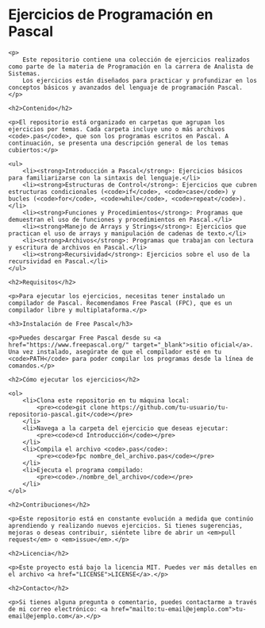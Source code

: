 <!DOCTYPE html>
<html lang="es">
<head>
    <meta charset="UTF-8">
    <meta name="viewport" content="width=device-width, initial-scale=1.0">
    <title>Ejercicios de Programación en Pascal</title>
</head>
<body>
    <h1>Ejercicios de Programación en Pascal</h1>

    <p>
        Este repositorio contiene una colección de ejercicios realizados como parte de la materia de Programación en la carrera de Analista de Sistemas. 
        Los ejercicios están diseñados para practicar y profundizar en los conceptos básicos y avanzados del lenguaje de programación Pascal.
    </p>

    <h2>Contenido</h2>

    <p>El repositorio está organizado en carpetas que agrupan los ejercicios por temas. Cada carpeta incluye uno o más archivos <code>.pas</code>, que son los programas escritos en Pascal. A continuación, se presenta una descripción general de los temas cubiertos:</p>

    <ul>
        <li><strong>Introducción a Pascal</strong>: Ejercicios básicos para familiarizarse con la sintaxis del lenguaje.</li>
        <li><strong>Estructuras de Control</strong>: Ejercicios que cubren estructuras condicionales (<code>if</code>, <code>case</code>) y bucles (<code>for</code>, <code>while</code>, <code>repeat</code>).</li>
        <li><strong>Funciones y Procedimientos</strong>: Programas que demuestran el uso de funciones y procedimientos en Pascal.</li>
        <li><strong>Manejo de Arrays y Strings</strong>: Ejercicios que practican el uso de arrays y manipulación de cadenas de texto.</li>
        <li><strong>Archivos</strong>: Programas que trabajan con lectura y escritura de archivos en Pascal.</li>
        <li><strong>Recursividad</strong>: Ejercicios sobre el uso de la recursividad en Pascal.</li>
    </ul>

    <h2>Requisitos</h2>

    <p>Para ejecutar los ejercicios, necesitas tener instalado un compilador de Pascal. Recomendamos Free Pascal (FPC), que es un compilador libre y multiplataforma.</p>

    <h3>Instalación de Free Pascal</h3>

    <p>Puedes descargar Free Pascal desde su <a href="https://www.freepascal.org/" target="_blank">sitio oficial</a>. Una vez instalado, asegúrate de que el compilador esté en tu <code>PATH</code> para poder compilar los programas desde la línea de comandos.</p>

    <h2>Cómo ejecutar los ejercicios</h2>

    <ol>
        <li>Clona este repositorio en tu máquina local:
            <pre><code>git clone https://github.com/tu-usuario/tu-repositorio-pascal.git</code></pre>
        </li>
        <li>Navega a la carpeta del ejercicio que deseas ejecutar:
            <pre><code>cd Introducción</code></pre>
        </li>
        <li>Compila el archivo <code>.pas</code>:
            <pre><code>fpc nombre_del_archivo.pas</code></pre>
        </li>
        <li>Ejecuta el programa compilado:
            <pre><code>./nombre_del_archivo</code></pre>
        </li>
    </ol>

    <h2>Contribuciones</h2>

    <p>Este repositorio está en constante evolución a medida que continúo aprendiendo y realizando nuevos ejercicios. Si tienes sugerencias, mejoras o deseas contribuir, siéntete libre de abrir un <em>pull request</em> o <em>issue</em>.</p>

    <h2>Licencia</h2>

    <p>Este proyecto está bajo la licencia MIT. Puedes ver más detalles en el archivo <a href="LICENSE">LICENSE</a>.</p>

    <h2>Contacto</h2>

    <p>Si tienes alguna pregunta o comentario, puedes contactarme a través de mi correo electrónico: <a href="mailto:tu-email@ejemplo.com">tu-email@ejemplo.com</a>.</p>
</body>
</html>
